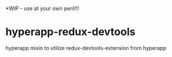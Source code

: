 *WIP - use at your own peril!!!
# hyperapp-redux-devtools
hyperapp mixin to utilize redux-devtools-extension from hyperapp
